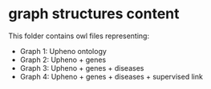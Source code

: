 # graph structures content

This folder contains owl files representing:
- Graph 1: Upheno ontology
- Graph 2: Upheno + genes
- Graph 3: Upheno + genes + diseases
- Graph 4: Upheno + genes + diseases + supervised link
